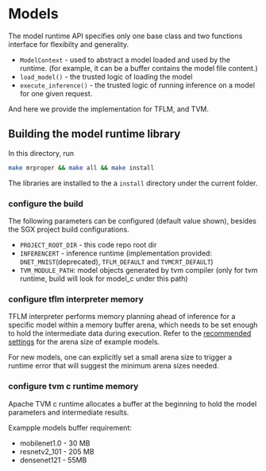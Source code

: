 # Models

The model runtime API specifies only one base class and two functions interface for flexibilty and generality.

* `ModelContext` - used to abstract a model loaded and used by the runtime. (for example, it can be a buffer contains the model file content.)
* `load_model()` - the trusted logic of loading the model
* `execute_inference()` - the trusted logic of running inference on a model for one given request.

And here we provide the implementation for TFLM, and TVM.

## Building the model runtime library

In this directory, run

```sh
make mrproper && make all && make install
```

The libraries are installed to the a `install` directory under the current folder.

### configure the build

The following parameters can be configured (default value shown), besides the SGX project build configurations.

* `PROJECT_ROOT_DIR` - this code repo root dir
* `INFERENCERT` - inference runtime (implementation provided: `DNET_MNIST`(deprecated), `TFLM_DEFAULT` and `TVMCRT_DEFAULT`)
* `TVM_MODULE_PATH`: model objects generated by tvm compiler (only for tvm runtime, build will look for model_c under this path)

### configure tflm interpreter memory

TFLM interpreter performs memory planning ahead of inference for a specific model within a memory buffer arena, which needs to be set enough to hold the intermediate data during execution. Refer to the [recommended settings](../benchmark/trained-models/README.md) for the arena size of example models.

For new models, one can explicitly set a small arena size to trigger a runtime error that will suggest the minimum arena sizes needed.

### configure tvm c runtime memory

Apache TVM c runtime allocates a buffer at the beginning to hold the model parameters and intermediate results.

Exampple models buffer requirement:

* mobilenet1.0 - 30 MB
* resnetv2_101 - 205 MB
* densenet121 - 55MB
